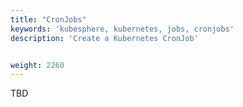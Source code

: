 ```yaml
---
title: "CronJobs"
keywords: 'kubesphere, kubernetes, jobs, cronjobs'
description: 'Create a Kubernetes CronJob'


weight: 2260
---
```


TBD

